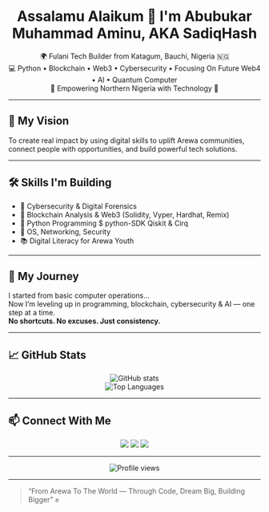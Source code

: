<h1 align="center">Assalamu Alaikum 👋 I'm Abubukar Muhammad Aminu, AKA SadiqHash</h1>

<p align="center">
🌍 Fulani Tech Builder from Katagum, Bauchi, Nigeria 🇳🇬<br>
💻 Python • Blockchain • Web3 • Cybersecurity • Focusing On Future Web4 • AI • Quantum Computer<br>
🎯 Empowering Northern Nigeria with Technology 💪
</p>

---

## 🌟 My Vision
To create real impact by using digital skills to uplift Arewa communities, connect people with opportunities, and build powerful tech solutions.

---

## 🛠️ Skills I'm Building
- 🔐 Cybersecurity & Digital Forensics
- 🔗 Blockchain Analysis & Web3 (Solidity, Vyper, Hardhat, Remix)
- 🐍 Python Programming $ python-SDK Qiskit & Cirq
- 🧠 OS, Networking, Security
- 📚 Digital Literacy for Arewa Youth

---

## 🚀 My Journey
I started from basic computer operations...  
Now I’m leveling up in programming, blockchain, cybersecurity & AI — one step at a time.  
**No shortcuts. No excuses. Just consistency.**

---

## 📈 GitHub Stats

<p align="center">
  <img src="https://github-readme-stats.vercel.app/api?username=SadiqHash&show_icons=true&theme=tokyonight" alt="GitHub stats" />
  <br>
  <img src="https://github-readme-stats.vercel.app/api/top-langs/?username=SadiqHash&layout=compact&theme=tokyonight" alt="Top Languages" />
</p>

---

## 📫 Connect With Me

<p align="center">
  <a href="https://t.me/SadiqHash" target="_blank"><img src="https://img.shields.io/badge/Telegram-2CA5E0?style=for-the-badge&logo=telegram&logoColor=white" /></a>
  <a href="https://x.com/SadiqHash01" target="_blank"><img src="https://img.shields.io/badge/Twitter-1DA1F2?style=for-the-badge&logo=twitter&logoColor=white" /></a>
  <a href="mailto:saddeequjp@gmail.com"><img src="https://img.shields.io/badge/Email-D14836?style=for-the-badge&logo=gmail&logoColor=white" /></a>
</p>

---

<p align="center">
  <img src="https://komarev.com/ghpvc/?username=SadiqHash&label=Profile+Views&color=0e75b6&style=flat" alt="Profile views" />
</p>

---

> “From Arewa To The World — Through Code, Dream Big, Building Bigger” ✊
